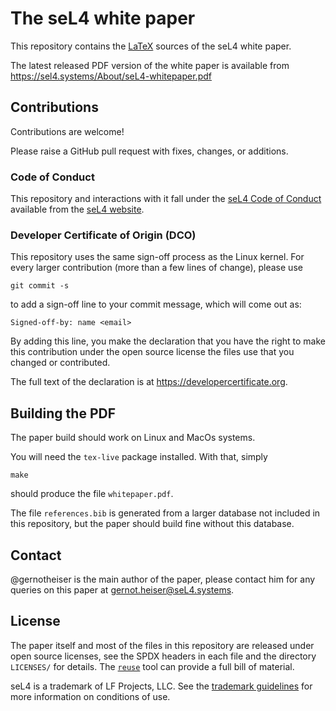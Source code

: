 <!--
     Copyright seL4 Project a Series of LF Projects, LLC

     SPDX-License-Identifier: CC-BY-SA-4.0
-->

# The seL4 white paper

This repository contains the [LaTeX][1] sources of the seL4 white paper.

The latest released PDF version of the white paper is available from
<https://sel4.systems/About/seL4-whitepaper.pdf>


## Contributions

Contributions are welcome!

Please raise a GitHub pull request with fixes, changes, or additions.

### Code of Conduct

This repository and interactions with it fall under the [seL4 Code of Conduct][2] available from the [seL4 website][3].

### Developer Certificate of Origin (DCO)

This repository uses the same sign-off process as the Linux kernel. For every
larger contribution (more than a few lines of change), please use

    git commit -s

to add a sign-off line to your commit message, which will come out as:

    Signed-off-by: name <email>

By adding this line, you make the declaration that you have the right to make
this contribution under the open source license the files use that you changed
or contributed.

The full text of the declaration is at <https://developercertificate.org>.


## Building the PDF

The paper build should work on Linux and MacOs systems.

You will need the `tex-live` package installed. With that, simply

    make

should produce the file `whitepaper.pdf`.

The file `references.bib` is generated from a larger database not included in
this repository, but the paper should build fine without this database.


## Contact

@gernotheiser is the main author of the paper, please contact him for any
queries on this paper at <gernot.heiser@seL4.systems>.


## License

The paper itself and most of the files in this repository are released under
open source licenses, see the SPDX headers in each file and the directory
`LICENSES/` for details. The [`reuse`][4] tool can provide a full bill of
material.

seL4 is a trademark of LF Projects, LLC. See the [trademark guidelines][5]
for more information on conditions of use.


[1]: https://www.latex-project.org
[2]: https://docs.sel4.systems/processes/conduct.html
[3]: https://sel4.systems
[4]: https://github.com/fsfe/reuse-tool/
[5]: https://sel4.systems/Foundation/Trademark/
